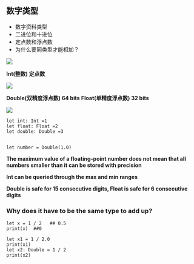 ## 数字类型

- 数字资料类型
- 二进位和十进位
- 定点数和浮点数
- 为什么要同类型才能相加？


![](https://img.surgee.me/file/ad5a74f6f214f8c741ab0.png)


**Int(整数)  定点数**


![](https://img.surgee.me/file/25c0adea233cd8b62d127.png)


**Double(双精度浮点数) 64 bits**
**Float(单精度浮点数)  32 bits**


![](https:img.surgee.me/file/6499372754c64494483ad.png)


```
let int: Int =1
let float: Float =2
let double: Double =3


let number = Double(1.0)
```

**The maximum value of a floating-point number does not mean that all numbers smaller than it can be stored with precision**

**Int can be queried through the max and min ranges**

**Double is safe for 15 consecutive digits, Float is safe for 6 consecutive digits**

### Why does it have to be the same type to add up? 

```
let x = 1 / 2   ## 0.5
print(x)  ##0

let x1 = 1 / 2.0 
print(x1) 
let x2: Double = 1 / 2
print(x2)
```



